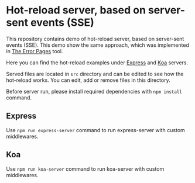 # Hot-reload server, based on server-sent events (SSE)

This repository contains demo of hot-reload server, based on server-sent events (SSE). This demo show the same approach, which was implemented in [The Error Pages](https://github.com/sapachev/error-pages) tool.

Here you can find the hot-reload examples under [Express](https://expressjs.com/) and [Koa](https://koajs.com/) servers.

Served files are located in `src` directory and can be edited to see how the hot-reload works. You can edit, add or remove files in this directory.

Before server run, please install required dependencies with `npm install` command.

## Express
Use `npm run express-server` command to run express-server with custom middlewares.

## Koa
Use `npm run koa-server` command to run koa-server with custom middlewares.
